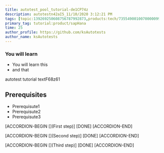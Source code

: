 ```yaml
---
title: autotest_pool_tutorial-de1CP74z
description: autotestn42aI5_11/10/2020 3:12:21 PM
tags: [topic:139269250608756787992873,products:tech/73554900100700000996,tutorial:experience/advanced]
primary_tag: tutorial:product/sapHana
time: 25
author_profile: https://github.com/ksAutotests
author_name: ksAutotests
---
```

### You will learn
- You will learn this
- and that

autotest tutorial textF68z61

## Prerequisites
- Prerequisute1
- Prerequisute2
- Prerequisute3

[ACCORDION-BEGIN [](First step)]
[DONE]
[ACCORDION-END]

[ACCORDION-BEGIN [](Second step)]
[DONE]
[ACCORDION-END]

[ACCORDION-BEGIN [](Third step)]
[DONE]
[ACCORDION-END]

